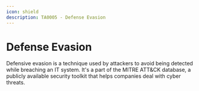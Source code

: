 ```yaml
---
icon: shield
description: TA0005 - Defense Evasion
---
```


# Defense Evasion

Defensive evasion is a technique used by attackers to avoid being detected while breaching an IT system. It's a part of the MITRE ATT\&CK database, a publicly available security toolkit that helps companies deal with cyber threats.
